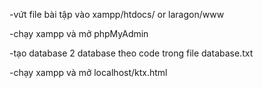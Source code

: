 -vứt file bài tập vào xampp/htdocs/ or laragon/www

-chạy xampp và mở phpMyAdmin

-tạo database 2 database theo code trong file database.txt

-chạy xampp và mở localhost/ktx.html
